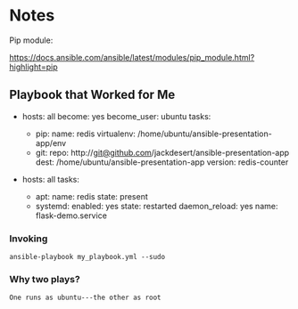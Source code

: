 Notes
=====

Pip module:

https://docs.ansible.com/ansible/latest/modules/pip_module.html?highlight=pip

Playbook that Worked for Me
---------------------------




- hosts: all
  become: yes
  become_user: ubuntu
  tasks:
    - pip:
        name: redis
        virtualenv: /home/ubuntu/ansible-presentation-app/env
    - git:
        repo: http://git@github.com/jackdesert/ansible-presentation-app
        dest: /home/ubuntu/ansible-presentation-app
        version: redis-counter

- hosts: all
  tasks:
    - apt:
        name: redis
        state: present
    - systemd:
        enabled: yes
        state: restarted
        daemon_reload: yes
        name: flask-demo.service




### Invoking

    ansible-playbook my_playbook.yml --sudo

### Why two plays?

    One runs as ubuntu---the other as root

